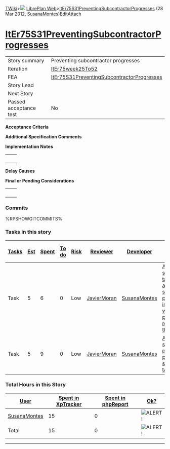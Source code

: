 [TWiki](Main_WebHome)&gt;![](/twiki/pub/TWiki/TWikiDocGraphics/web-bg-small.gif) [LibrePlan Web](LibrePlan_WebHome)&gt;[ItEr75S31PreventingSubcontractorProgresses](LibrePlan_ItEr75S31PreventingSubcontractorProgresses "Topic revision: 5 (28 Mar 2012 - 10:48:17)") (28 Mar 2012, [SusanaMontes](Main_SusanaMontes))[Edit](LibrePlan_ItEr75S31PreventingSubcontractorProgresses?t=1520343687 "Edit this topic text")[Attach](/twiki/bin/attach/LibrePlan/ItEr75S31PreventingSubcontractorProgresses "Attach an image or document to this topic")  

 [ItEr75S31PreventingSubcontractorProgresses](LibrePlan_ItEr75S31PreventingSubcontractorProgresses)
===================================================================================================

|                        |                                                                                                    |
|------------------------|----------------------------------------------------------------------------------------------------|
| Story summary          | Preventing subcontractor progresses                                                                |
| Iteration              | [ItEr75week25To52](LibrePlan_ItEr75week25To52)                                                     |
| FEA                    | [ItEr75S31PreventingSubcontractorProgresses](LibrePlan_ItEr75S31PreventingSubcontractorProgresses) |
| Story Lead             |                                                                                                    |
| Next Story             |                                                                                                    |
| Passed acceptance test | No                                                                                                 |

**Acceptance Criteria**

**Additional Specification Comments**

**Implementation Notes**

|     |     |
|-----|-----|
|     |     |

**Delay Causes**

**Final or Pending Considerations**

|     |     |
|-----|-----|
|     |     |

###  Commits

%RPSHOWGITCOMMITS%

###  Tasks in this story

| [Tasks](LibrePlan_ItEr75S31PreventingSubcontractorProgresses?sortcol=0;table=2;up=0#sorted_table "Sort by this column") | [Est](LibrePlan_ItEr75S31PreventingSubcontractorProgresses?sortcol=1;table=2;up=0#sorted_table "Sort by this column") | [Spent](LibrePlan_ItEr75S31PreventingSubcontractorProgresses?sortcol=2;table=2;up=0#sorted_table "Sort by this column") | [To do](LibrePlan_ItEr75S31PreventingSubcontractorProgresses?sortcol=3;table=2;up=0#sorted_table "Sort by this column") | [Risk](LibrePlan_ItEr75S31PreventingSubcontractorProgresses?sortcol=4;table=2;up=0#sorted_table "Sort by this column") | [Reviewer](LibrePlan_ItEr75S31PreventingSubcontractorProgresses?sortcol=5;table=2;up=0#sorted_table "Sort by this column") | [Developer](LibrePlan_ItEr75S31PreventingSubcontractorProgresses?sortcol=6;table=2;up=0#sorted_table "Sort by this column") | [Task Name](LibrePlan_ItEr75S31PreventingSubcontractorProgresses?sortcol=7;table=2;up=0#sorted_table "Sort by this column")                                                                     | [Start Date](LibrePlan_ItEr75S31PreventingSubcontractorProgresses?sortcol=8;table=2;up=0#sorted_table "Sort by this column") | [Est End Date](LibrePlan_ItEr75S31PreventingSubcontractorProgresses?sortcol=9;table=2;up=0#sorted_table "Sort by this column") | [End Date](LibrePlan_ItEr75S31PreventingSubcontractorProgresses?sortcol=10;table=2;up=0#sorted_table "Sort by this column") |
|-------------------------------------------------------------------------------------------------------------------------|-----------------------------------------------------------------------------------------------------------------------|-------------------------------------------------------------------------------------------------------------------------|-------------------------------------------------------------------------------------------------------------------------|------------------------------------------------------------------------------------------------------------------------|----------------------------------------------------------------------------------------------------------------------------|-----------------------------------------------------------------------------------------------------------------------------|-------------------------------------------------------------------------------------------------------------------------------------------------------------------------------------------------|------------------------------------------------------------------------------------------------------------------------------|--------------------------------------------------------------------------------------------------------------------------------|-----------------------------------------------------------------------------------------------------------------------------|
| Task                                                                                                                    | 5                                                                                                                     | 6                                                                                                                       | 0                                                                                                                       | Low                                                                                                                    | [JavierMoran](Main_JavierMoran)                                                                                            | [SusanaMontes](Main_SusanaMontes)                                                                                           | [Avoid to subcontract a task if there are subcontractor progresses incompatible with receiving progress reporting from the provider](LibrePlan_AnA15S03PreventingSubcontractorProgresses#TasK1) |                                                                                                                              |                                                                                                                                |                                                                                                                             |
| Task                                                                                                                    | 5                                                                                                                     | 9                                                                                                                       | 0                                                                                                                       | Low                                                                                                                    | [JavierMoran](Main_JavierMoran)                                                                                            | [SusanaMontes](Main_SusanaMontes)                                                                                           | [Avoid to add subcontractor progress in a project with subcontracted tasks.](LibrePlan_AnA15S03PreventingSubcontractorProgresses#TasK2)                                                         |                                                                                                                              |                                                                                                                                |                                                                                                                             |

###  Total Hours in this Story

| [User](LibrePlan_ItEr75S31PreventingSubcontractorProgresses?sortcol=0;table=3;up=0#sorted_table "Sort by this column") | [Spent in XpTracker](LibrePlan_ItEr75S31PreventingSubcontractorProgresses?sortcol=1;table=3;up=0#sorted_table "Sort by this column") | [Spent in phpReport](LibrePlan_ItEr75S31PreventingSubcontractorProgresses?sortcol=2;table=3;up=0#sorted_table "Sort by this column") | [Ok?](LibrePlan_ItEr75S31PreventingSubcontractorProgresses?sortcol=3;table=3;up=0#sorted_table "Sort by this column") |
|------------------------------------------------------------------------------------------------------------------------|--------------------------------------------------------------------------------------------------------------------------------------|--------------------------------------------------------------------------------------------------------------------------------------|-----------------------------------------------------------------------------------------------------------------------|
| [SusanaMontes](Main_SusanaMontes)                                                                                      | 15                                                                                                                                   | 0                                                                                                                                    | ![ALERT!](/twiki/pub/TWiki/TWikiDocGraphics/warning.gif "ALERT!")                                                     |
| Total                                                                                                                  | 15                                                                                                                                   | 0                                                                                                                                    | ![ALERT!](/twiki/pub/TWiki/TWikiDocGraphics/warning.gif "ALERT!")                                                     |

------------------------------------------------------------------------
